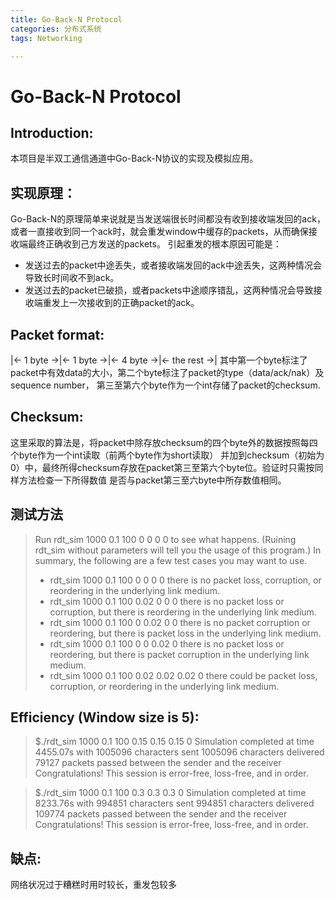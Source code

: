 ```yaml
---
title: Go-Back-N Protocol
categories: 分布式系统
tags: Networking

---
```

# Go-Back-N Protocol #


## Introduction: ##
本项目是半双工通信通道中Go-Back-N协议的实现及模拟应用。

## 实现原理： ##
Go-Back-N的原理简单来说就是当发送端很长时间都没有收到接收端发回的ack，或者一直接收到同一个ack时，就会重发window中缓存的packets，从而确保接收端最终正确收到己方发送的packets。
引起重发的根本原因可能是：
- 发送过去的packet中途丢失，或者接收端发回的ack中途丢失，这两种情况会导致长时间收不到ack。
- 发送过去的packet已破损，或者packets中途顺序错乱，这两种情况会导致接收端重发上一次接收到的正确packet的ack。

## Packet format: ##
|<-  1 byte  ->|<-  1 byte  ->|<-  4 byte  ->|<-             the rest            ->|
其中第一个byte标注了packet中有效data的大小，第二个byte标注了packet的type（data/ack/nak）及sequence number，
第三至第六个byte作为一个int存储了packet的checksum.

## Checksum: ##
这里采取的算法是，将packet中除存放checksum的四个byte外的数据按照每四个byte作为一个int读取（前两个byte作为short读取）
并加到checksum（初始为0）中，最终所得checksum存放在packet第三至第六个byte位。验证时只需按同样方法检查一下所得数值
是否与packet第三至六byte中所存数值相同。

## 测试方法 ##
> Run rdt_sim 1000 0.1 100 0 0 0 0 to see what happens.
> (Ruining rdt_sim without parameters will tell you the usage of this program.) In
> summary, the following are a few test cases you may want to use.
> -  rdt_sim 1000 0.1 100 0 0 0 0 there is no packet loss, corruption, or reordering in the underlying link medium.
> -  rdt_sim 1000 0.1 100 0.02 0 0 0 there is no packet loss or corruption, but there is reordering in the underlying link medium.
> -  rdt_sim 1000 0.1 100 0 0.02 0 0 there is no packet corruption or reordering, but there is packet loss in the underlying link medium.
> -  rdt_sim 1000 0.1 100 0 0 0.02 0 there is no packet loss or reordering, but there is packet corruption in the underlying link medium.
> -  rdt_sim 1000 0.1 100 0.02 0.02 0.02 0 there could be packet loss, corruption, or reordering in the underlying link medium.

## Efficiency (Window size is 5): ##

> $./rdt_sim 1000 0.1 100 0.15 0.15 0.15 0
>  Simulation completed at time 4455.07s with
> 	1005096 characters sent
> 	1005096 characters delivered
> 	79127 packets passed between the sender and the receiver
>  Congratulations! This session is error-free, loss-free, and in order.

> $./rdt_sim 1000 0.1 100 0.3 0.3 0.3 0
>  Simulation completed at time 8233.76s with
> 	994851 characters sent
> 	994851 characters delivered
> 	109774 packets passed between the sender and the receiver
>  Congratulations! This session is error-free, loss-free, and in order.

## 缺点: ##
网络状况过于糟糕时用时较长，重发包较多